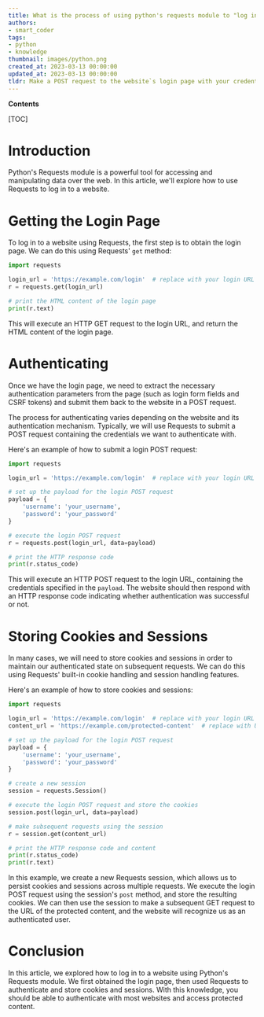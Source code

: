 ```yaml
---
title: What is the process of using python's requests module to "log in" to a website?
authors:
- smart_coder
tags:
- python
- knowledge
thumbnail: images/python.png
created_at: 2023-03-13 00:00:00
updated_at: 2023-03-13 00:00:00
tldr: Make a POST request to the website`s login page with your credentials and any necessary form data using the Requests module.
---
```


**Contents**

[TOC]

# Introduction

Python's Requests module is a powerful tool for accessing and manipulating data over the web. In this article, we'll explore how to use Requests to log in to a website.

# Getting the Login Page

To log in to a website using Requests, the first step is to obtain the login page. We can do this using Requests' `get` method:

```python
import requests

login_url = 'https://example.com/login'  # replace with your login URL
r = requests.get(login_url)

# print the HTML content of the login page
print(r.text)
```
This will execute an HTTP GET request to the login URL, and return the HTML content of the login page.

# Authenticating

Once we have the login page, we need to extract the necessary authentication parameters from the page (such as login form fields and CSRF tokens) and submit them back to the website in a POST request.

The process for authenticating varies depending on the website and its authentication mechanism. Typically, we will use Requests to submit a POST request containing the credentials we want to authenticate with.

Here's an example of how to submit a login POST request:

```python
import requests

login_url = 'https://example.com/login'  # replace with your login URL

# set up the payload for the login POST request
payload = {
    'username': 'your_username',
    'password': 'your_password'
}

# execute the login POST request
r = requests.post(login_url, data=payload)

# print the HTTP response code
print(r.status_code)
```

This will execute an HTTP POST request to the login URL, containing the credentials specified in the `payload`. The website should then respond with an HTTP response code indicating whether authentication was successful or not.

# Storing Cookies and Sessions

In many cases, we will need to store cookies and sessions in order to maintain our authenticated state on subsequent requests. We can do this using Requests' built-in cookie handling and session handling features.

Here's an example of how to store cookies and sessions:

```python
import requests

login_url = 'https://example.com/login'  # replace with your login URL
content_url = 'https://example.com/protected-content'  # replace with URL of protected content

# set up the payload for the login POST request
payload = {
    'username': 'your_username',
    'password': 'your_password'
}

# create a new session
session = requests.Session()

# execute the login POST request and store the cookies
session.post(login_url, data=payload)

# make subsequent requests using the session
r = session.get(content_url)

# print the HTTP response code and content
print(r.status_code)
print(r.text)
```

In this example, we create a new Requests session, which allows us to persist cookies and sessions across multiple requests. We execute the login POST request using the session's `post` method, and store the resulting cookies. We can then use the session to make a subsequent GET request to the URL of the protected content, and the website will recognize us as an authenticated user.

# Conclusion

In this article, we explored how to log in to a website using Python's Requests module. We first obtained the login page, then used Requests to authenticate and store cookies and sessions. With this knowledge, you should be able to authenticate with most websites and access protected content.
